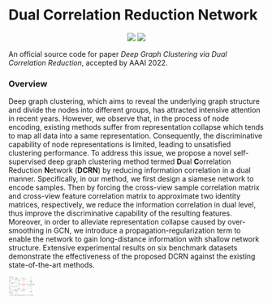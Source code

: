 # Dual Correlation Reduction Network

<p align="center">   
    <a href="https://pytorch.org/" alt="PyTorch">
      <img src="https://img.shields.io/badge/PyTorch-%23EE4C2C.svg?e&logo=PyTorch&logoColor=white" /></a>
    <a href="https://aaai.org/Conferences/AAAI-22/" alt="Conference">
        <img src="https://img.shields.io/badge/AAAI'22-brightgreen" /></a>
</p>

An official source code for paper *Deep Graph Clustering via Dual Correlation Reduction*, accepted by AAAI 2022.

### Overview

Deep graph clustering, which aims to reveal the underlying graph structure and divide the nodes into different groups, has attracted intensive attention in recent years. However, we observe that, in the process of node encoding, existing methods suffer from representation collapse which tends to map all data into a same representation. Consequently, the discriminative capability of node representations is limited, leading to unsatisfied clustering performance. To address this issue, we propose a novel self-supervised deep graph clustering method termed **D**ual **C**orrelation Reduction **N**etwork (**DCRN**) by reducing information correlation in a dual manner. Specifically, in our method, we first design a siamese network to encode samples. Then by forcing the cross-view sample correlation matrix and cross-view feature correlation matrix to approximate two identity matrices, respectively, we reduce the information correlation in dual level, thus improve the discriminative capability of the resulting features. Moreover, in order to alleviate representation collapse caused by over-smoothing in GCN, we introduce a propagation-regularization term to enable the network to gain long-distance information with shallow network structure. Extensive experimental results on six benchmark datasets demonstrate the effectiveness of the proposed DCRN against the existing state-of-the-art methods.

<img src="./assets/overall.jpg" style="zoom:5%;" />



